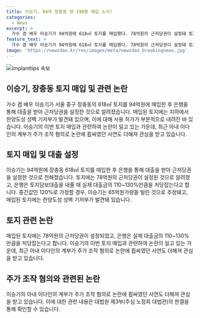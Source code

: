 ```yaml
---
title: 이승기, 94억 장충동 땅 190평 매입 소식!
categories:
  - News
excerpt: >
  가수 겸 배우 이승기가 94억원에 618㎡ 토지를 매입했다. 78억원의 근저당권이 설정돼 토지담보대출을 통해 110~130%를 빌렸을 것으로 전해졌다. 토지에는 한양도성 성벽 기저부가 있으며, 지난해에 사용 허가가 내려졌다. 이승기의 아내 이다인의 계부 A씨는 주가 조작 혐의로 무죄 판결을 뒤집히며 논란의 중심에 서 있다. 대법원은 A씨 등이 주식과 전환 사채 취득 자금 출처를 조작한 것으로 인정하며 일부는 자금을 차용한 것으로 밝혀졌다. 이승기는 이 사안에 대해 소속사를 통해 간섭을 금지해달라는 입장을 전했다.
feature_text: >
  가수 겸 배우 이승기가 94억원에 618㎡ 토지를 매입했다. 78억원의 근저당권이 설정돼 토지담보대출을 통해 110~130%를 빌렸을 것으로 전해졌다. 토지에는 한양도성 성벽 기저부가 있으며, 지난해에 사용 허가가 내려졌다. 이승기의 아내 이다인의 계부 A씨는 주가 조작 혐의로 무죄 판결을 뒤집히며 논란의 중심에 서 있다. 대법원은 A씨 등이 주식과 전환 사채 취득 자금 출처를 조작한 것으로 인정하며 일부는 자금을 차용한 것으로 밝혀졌다. 이승기는 이 사안에 대해 소속사를 통해 간섭을 금지해달라는 입장을 전했다.
image: 'https://newsdao.kr/res/images/meta/newsdao_breakingnews.jpg'
---
```


<p><img src="https://newsdao.kr/res/images/meta/newsdao_breakingnews.jpg" alt="implanttips 속보" /></p>

<h2 data-ke-size="size26">이승기, 장충동 토지 매입 및 관련 논란</h2>

<p data-ke-size="size16">가수 겸 배우 이승기가 서울 중구 장충동의 618㎡ 토지를 94억원에 매입한 후 은행을 통해 대출을 받아 근저당권을 설정한 것으로 알려졌습니다. 매입된 토지에는 지하에서 한양도성 성벽 기저부가 발견돼 있으며, 이에 대해 사용 허가가 부분적으로 내려진 바 있습니다. 이승기의 이번 토지 매입과 관련하여 논란이 일고 있는 가운데, 최근 아내 이다인의 계부가 주가 조작 혐의로 논란에 휩싸였던 사연도 더해져 관심을 받고 있습니다.</p>

<h2 data-ke-size="size26">토지 매입 및 대출 설정</h2>

<p data-ke-size="size16">이승기는 94억원에 장충동 618㎡ 토지를 매입한 후 은행을 통해 대출을 받아 근저당권을 설정한 것으로 전해졌습니다. 토지에는 78억원의 근저당권이 설정된 것으로 알려졌고, 은행은 토지담보대출을 내줄 때 실제 대출금의 110~130%만큼을 저당잡는다고 합니다. 중간값인 120%로 가정할 경우, 이승기는 65억원가량을 빌린 것으로 추정돼고, 매입된 토지에는 한양도성 성벽 기저부가 발견돼 있습니다.</p>

<h2 data-ke-size="size26">토지 관련 논란</h2>

<p data-ke-size="size16">매입된 토지에는 78억원의 근저당권이 설정되었고, 은행은 실제 대출금의 110~130%만큼을 저당잡는다고 합니다. 이승기의 이번 토지 매입과 관련하여 논란이 일고 있는 가운데, 최근 아내 이다인의 계부가 주가 조작 혐의로 논란에 휩싸였던 사연도 더해져 관심을 받고 있습니다.</p>

<h2 data-ke-size="size26">주가 조작 혐의와 관련된 논란</h2>

<p data-ke-size="size16">이승기의 아내 이다인의 계부가 주가 조작 혐의로 논란에 휩싸였던 사연도 더해져 관심을 받고 있습니다. 이에 대한 관련 내용은 대법원 제3부(주심 노정희 대법관)의 판결을 통해 확인할 수 있습니다.</p>

